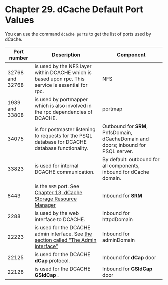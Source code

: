 Chapter 29. dCache Default Port Values 
======================================

You can use the command `dcache ports` to get the list of ports used by dCache.

| Port number     | Description                                                                                        | Component                                                                      |
|-----------------|----------------------------------------------------------------------------------------------------|--------------------------------------------------------------------------------|
| 32768 and 32768 | is used by the NFS layer within DCACHE which is based upon rpc. This service is essential for rpc. | NFS                                                                            |
| 1939 and 33808  | is used by portmapper which is also involved in the rpc dependencies of DCACHE.                    | portmap                                                                        |
| 34075           | is for postmaster listening to requests for the PSQL database for DCACHE database functionality.   | Outbound for **SRM**, PnfsDomain, dCacheDomain and doors; inbound for PSQL server. |
| 33823           | is used for internal DCACHE communication.                                                         | By default: outbound for all components, inbound for dCache domain.            |
| 8443            | is the `SRM` port. See [ Chapter 13, dCache Storage Resource Manager ](https://www.dcache.org/manuals/Book-2.16/config/cf-srm-fhs.shtml)                                                                         | Inbound for **SRM**                                                                |
| 2288            | is used by the web interface to DCACHE.                                                            | Inbound for httpdDomain                                                        |
| 22223           | is used for the DCACHE admin interface. See [ the section called “The Admin Interface”](https://www.dcache.org/manuals/Book-2.16/start/intouch-admin-fhs.shtml)                                               | Inbound for adminDomain                                                        |
| 22125           | is used for the DCACHE **dCap** protocol.                                                              | Inbound for **dCap** door                                                          |
| 22128           | is used for the DCACHE **GSIdCap** .                                                                   | Inbound for **GSIdCap** door                                                       |

  [???]: #cf-srm
  [1]: #intouch-admin
